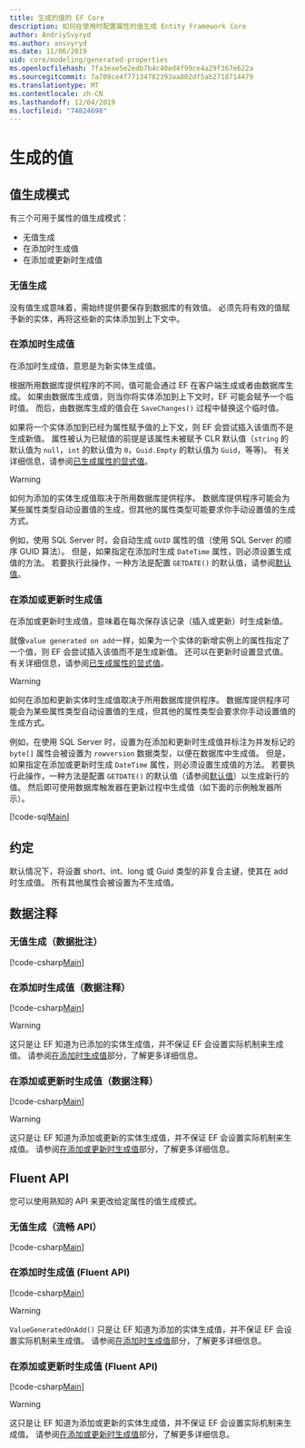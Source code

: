 ```yaml
---
title: 生成的值的 EF Core
description: 如何在使用时配置属性的值生成 Entity Framework Core
author: AndriySvyryd
ms.author: ansvyryd
ms.date: 11/06/2019
uid: core/modeling/generated-properties
ms.openlocfilehash: 7fa3eae5e2edb7b4c40ed4f99ce4a29f367e622a
ms.sourcegitcommit: 7a709ce4f77134782393aa802df5ab2718714479
ms.translationtype: MT
ms.contentlocale: zh-CN
ms.lasthandoff: 12/04/2019
ms.locfileid: "74824698"
---
```

# <a name="generated-values"></a>生成的值

## <a name="value-generation-patterns"></a>值生成模式

有三个可用于属性的值生成模式：

* 无值生成
* 在添加时生成值
* 在添加或更新时生成值

### <a name="no-value-generation"></a>无值生成

没有值生成意味着，需始终提供要保存到数据库的有效值。 必须先将有效的值赋予新的实体，再将这些新的实体添加到上下文中。

### <a name="value-generated-on-add"></a>在添加时生成值

在添加时生成值，意思是为新实体生成值。

根据所用数据库提供程序的不同，值可能会通过 EF 在客户端生成或者由数据库生成。 如果由数据库生成值，则当你将实体添加到上下文时，EF 可能会赋予一个临时值。 而后，由数据库生成的值会在 `SaveChanges()` 过程中替换这个临时值。

如果将一个实体添加到已经为属性赋予值的上下文，则 EF 会尝试插入该值而不是生成新值。 属性被认为已赋值的前提是该属性未被赋予 CLR 默认值（`string` 的默认值为 `null`，`int` 的默认值为 `0`，`Guid.Empty` 的默认值为 `Guid`，等等)。 有关详细信息，请参阅[已生成属性的显式值](../saving/explicit-values-generated-properties.md)。

> [!WARNING]  
> 如何为添加的实体生成值取决于所用数据库提供程序。 数据库提供程序可能会为某些属性类型自动设置值的生成，但其他的属性类型可能要求你手动设置值的生成方式。
>
> 例如，使用 SQL Server 时，会自动生成 `GUID` 属性的值（使用 SQL Server 的顺序 GUID 算法）。 但是，如果指定在添加时生成 `DateTime` 属性，则必须设置生成值的方法。 若要执行此操作，一种方法是配置 `GETDATE()` 的默认值，请参阅[默认值](relational/default-values.md)。

### <a name="value-generated-on-add-or-update"></a>在添加或更新时生成值

在添加或更新时生成值，意味着在每次保存该记录（插入或更新）时生成新值。

就像`value generated on add`一样，如果为一个实体的新增实例上的属性指定了一个值，则 EF 会尝试插入该值而不是生成新值。 还可以在更新时设置显式值。 有关详细信息，请参阅[已生成属性的显式值](../saving/explicit-values-generated-properties.md)。

> [!WARNING]
> 如何在添加和更新实体时生成值取决于所用数据库提供程序。 数据库提供程序可能会为某些属性类型自动设置值的生成，但其他的属性类型会要求你手动设置值的生成方式。
>
> 例如，在使用 SQL Server 时，设置为在添加和更新时生成值并标注为并发标记的 `byte[]` 属性会被设置为 `rowversion` 数据类型，以便在数据库中生成值。 但是，如果指定在添加或更新时生成 `DateTime` 属性，则必须设置生成值的方法。 若要执行此操作，一种方法是配置 `GETDATE()` 的默认值（请参阅[默认值](relational/default-values.md)）以生成新行的值。 然后即可使用数据库触发器在更新过程中生成值（如下面的示例触发器所示）。
>
> [!code-sql[Main](../../../samples/core/Modeling/FluentAPI/ValueGeneratedOnAddOrUpdate.sql)]

## <a name="conventions"></a>约定

默认情况下，将设置 short、int、long 或 Guid 类型的非复合主键，使其在 add 时生成值。 所有其他属性会被设置为不生成值。

## <a name="data-annotations"></a>数据注释

### <a name="no-value-generation-data-annotations"></a>无值生成（数据批注）

[!code-csharp[Main](../../../samples/core/Modeling/DataAnnotations/ValueGeneratedNever.cs#Sample)]

### <a name="value-generated-on-add-data-annotations"></a>在添加时生成值（数据注释）

[!code-csharp[Main](../../../samples/core/Modeling/DataAnnotations/ValueGeneratedOnAdd.cs#Sample)]

> [!WARNING]  
> 这只是让 EF 知道为已添加的实体生成值，并不保证 EF 会设置实际机制来生成值。 请参阅[在添加时生成值](#value-generated-on-add)部分，了解更多详细信息。

### <a name="value-generated-on-add-or-update-data-annotations"></a>在添加或更新时生成值（数据注释）

[!code-csharp[Main](../../../samples/core/Modeling/DataAnnotations/ValueGeneratedOnAddOrUpdate.cs#Sample)]

> [!WARNING]  
> 这只是让 EF 知道为添加或更新的实体生成值，并不保证 EF 会设置实际机制来生成值。 请参阅[在添加或更新时生成值](#value-generated-on-add-or-update)部分，了解更多详细信息。

## <a name="fluent-api"></a>Fluent API

您可以使用熟知的 API 来更改给定属性的值生成模式。

### <a name="no-value-generation-fluent-api"></a>无值生成（流畅 API）

[!code-csharp[Main](../../../samples/core/Modeling/FluentAPI/ValueGeneratedNever.cs#Sample)]

### <a name="value-generated-on-add-fluent-api"></a>在添加时生成值 (Fluent API)

[!code-csharp[Main](../../../samples/core/Modeling/FluentAPI/ValueGeneratedOnAdd.cs#Sample)]

> [!WARNING]  
> `ValueGeneratedOnAdd()` 只是让 EF 知道为添加的实体生成值，并不保证 EF 会设置实际机制来生成值。  请参阅[在添加时生成值](#value-generated-on-add)部分，了解更多详细信息。

### <a name="value-generated-on-add-or-update-fluent-api"></a>在添加或更新时生成值 (Fluent API)

[!code-csharp[Main](../../../samples/core/Modeling/FluentAPI/ValueGeneratedOnAddOrUpdate.cs#Sample)]

> [!WARNING]  
> 这只是让 EF 知道为添加或更新的实体生成值，并不保证 EF 会设置实际机制来生成值。 请参阅[在添加或更新时生成值](#value-generated-on-add-or-update)部分，了解更多详细信息。
